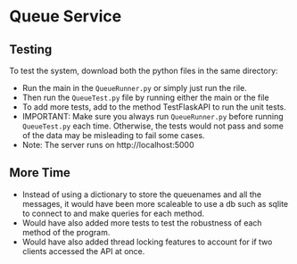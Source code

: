 # Queue Service

## Testing

To test the system, download both the python files in the same directory:
- Run the main in the `QueueRunner.py` or simply just run the rile.
- Then run the `QueueTest.py` file by running either the main or the file
- To add more tests, add to the method TestFlaskAPI to run the unit tests.
- IMPORTANT: Make sure you always run `QueueRunner.py` before running `QueueTest.py` each time.
Otherwise, the tests would not pass and some of the data may be misleading to fail some cases.
- Note: The server runs on http://localhost:5000

## More Time
- Instead of using a dictionary to store the queuenames and all the messages,
it would have been more scaleable to use a db such as sqlite to connect to and
make queries for each method.
- Would have also added more tests to test the robustness of each method of the program.
- Would have also added thread locking features to account for if two clients accessed the API at once.
